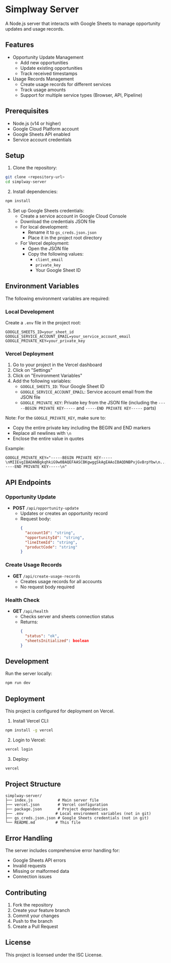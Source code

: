 # Simplway Server

A Node.js server that interacts with Google Sheets to manage opportunity updates and usage records.

## Features

- Opportunity Update Management
  - Add new opportunities
  - Update existing opportunities
  - Track received timestamps
- Usage Records Management
  - Create usage records for different services
  - Track usage amounts
  - Support for multiple service types (Browser, API, Pipeline)

## Prerequisites

- Node.js (v14 or higher)
- Google Cloud Platform account
- Google Sheets API enabled
- Service account credentials

## Setup

1. Clone the repository:
```bash
git clone <repository-url>
cd simplway-server
```

2. Install dependencies:
```bash
npm install
```

3. Set up Google Sheets credentials:
   - Create a service account in Google Cloud Console
   - Download the credentials JSON file
   - For local development:
     - Rename it to `gs_creds.json.json`
     - Place it in the project root directory
   - For Vercel deployment:
     - Open the JSON file
     - Copy the following values:
       - `client_email`
       - `private_key`
       - Your Google Sheet ID

## Environment Variables

The following environment variables are required:

### Local Development
Create a `.env` file in the project root:
```env
GOOGLE_SHEETS_ID=your_sheet_id
GOOGLE_SERVICE_ACCOUNT_EMAIL=your_service_account_email
GOOGLE_PRIVATE_KEY=your_private_key
```

### Vercel Deployment
1. Go to your project in the Vercel dashboard
2. Click on "Settings"
3. Click on "Environment Variables"
4. Add the following variables:
   - `GOOGLE_SHEETS_ID`: Your Google Sheet ID
   - `GOOGLE_SERVICE_ACCOUNT_EMAIL`: Service account email from the JSON file
   - `GOOGLE_PRIVATE_KEY`: Private key from the JSON file (including the `-----BEGIN PRIVATE KEY-----` and `-----END PRIVATE KEY-----` parts)

Note: For the `GOOGLE_PRIVATE_KEY`, make sure to:
- Copy the entire private key including the BEGIN and END markers
- Replace all newlines with `\n`
- Enclose the entire value in quotes

Example:
```env
GOOGLE_PRIVATE_KEY="-----BEGIN PRIVATE KEY-----\nMIIEvgIBADANBgkqhkiG9w0BAQEFAASCBKgwggSkAgEAAoIBAQDNBPxjGvBrpYbw\n...\n-----END PRIVATE KEY-----\n"
```

## API Endpoints

### Opportunity Update
- **POST** `/api/opportunity-update`
  - Updates or creates an opportunity record
  - Request body:
    ```json
    {
      "accountId": "string",
      "opportunityId": "string",
      "lineItemId": "string",
      "productCode": "string"
    }
    ```

### Create Usage Records
- **GET** `/api/create-usage-records`
  - Creates usage records for all accounts
  - No request body required

### Health Check
- **GET** `/api/health`
  - Checks server and sheets connection status
  - Returns:
    ```json
    {
      "status": "ok",
      "sheetsInitialized": boolean
    }
    ```

## Development

Run the server locally:
```bash
npm run dev
```

## Deployment

This project is configured for deployment on Vercel.

1. Install Vercel CLI:
```bash
npm install -g vercel
```

2. Login to Vercel:
```bash
vercel login
```

3. Deploy:
```bash
vercel
```

## Project Structure

```
simplway-server/
├── index.js           # Main server file
├── vercel.json        # Vercel configuration
├── package.json       # Project dependencies
├── .env              # Local environment variables (not in git)
├── gs_creds.json.json # Google Sheets credentials (not in git)
└── README.md         # This file
```

## Error Handling

The server includes comprehensive error handling for:
- Google Sheets API errors
- Invalid requests
- Missing or malformed data
- Connection issues

## Contributing

1. Fork the repository
2. Create your feature branch
3. Commit your changes
4. Push to the branch
5. Create a Pull Request

## License

This project is licensed under the ISC License.


